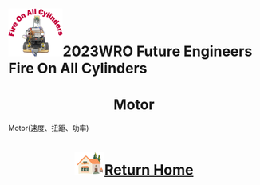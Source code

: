 ![LOGO](../../other/img/logo.png)2023WRO Future Engineers Fire On All Cylinders  
====
# <div align="center">Motor</div> 
Motor(速度、扭距、功率)

# <div align="center">![HOME](./other/img/Home.png)[Return Home](../../)</div>  
